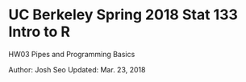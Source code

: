 # UC Berkeley Spring 2018 Stat 133 Intro to R 
HW03 Pipes and Programming Basics

Author: Josh Seo
Updated: Mar. 23, 2018

